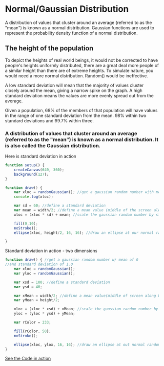 # Normal/Gaussian Distribution

A distribution of values that cluster around an average (referred to as the "mean") is known as a normal distribution. Gaussian functions are used to represent the probability density function of a normal distribution.

## The height of the population

To depict the heights of real world beings, it would not be corrected to have people's heights uniformly distributed, there are a great deal more people of a similar height than there are of extreme heights. To simulate nature, you would need a more normal distribution. Random() would be ineffective. 

A low standard deviation will mean that the majority of values cluster closely around the mean, giving a narrow spike on the graph. A high standard deviation means the values are more evenly spread out from the average.

Given a population, 68% of the members of that population will have values in the range of one standard deviation from the mean. 98% within two standard deviations and 99.7% within three.

### A distribution of values that cluster around an average (referred to as the "mean") is known as a normal distribution. It is also called the Gaussian distribution.


Here is standard deviation in action

```js
function setup() {
	createCanvas(640, 360);
	background(127);
}

function draw() {
	var xloc = randomGaussian(); //get a gaussian random number with mean of 0 and standard deviation of 1.0
	console.log(xloc);

	var sd = 60; //define a standard deviation
	var mean = width/2; //define a mean value (middle of the screen along the x-axis)
	xloc = (xloc * sd) + mean; //scale the gaussian random number by standard deviation and mean 

	fill(0,10);
	noStroke();
	ellipse(xloc, height/2, 16, 16); //draw an ellipse at our normal random position

}
```
Standard deviation in action - two dimensions

```js
function draw() { //get a gaussian random number w/ mean of 0
//and standard deviation of 1.0
	var xloc = randomGaussian();
	var yloc = randomGaussian();

	var xsd = 100; //define a standard deviation
	var ysd = 40;

	var xMean = width/2; //define a mean value(middle of screen along he xaxis)
	var yMean = height/2;

	xloc = (xloc * xsd) + xMean; //scale the gaussian random number by standard deviation and mean
	yloc = (yloc * ysd) + yMean;

	var rColor = 233;

	fill(rColor, 50);
	noStroke();

	ellipse(xloc, ylox, 16, 16); //draw an ellipse at out normal random position
}
```
[See the Code in action](index.html)
